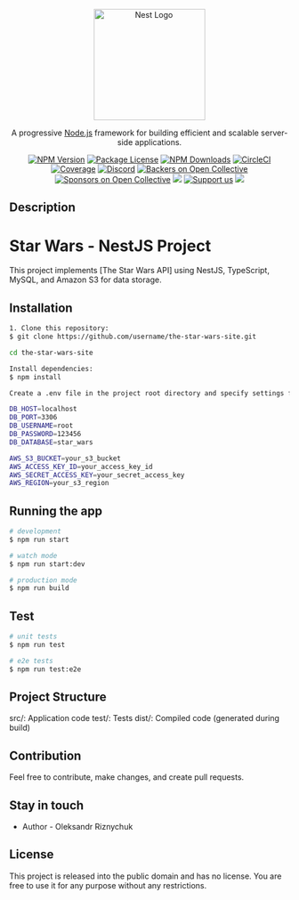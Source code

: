 <p align="center">
  <a href="http://nestjs.com/" target="blank"><img src="https://nestjs.com/img/logo-small.svg" width="200" alt="Nest Logo" /></a>
</p>

[circleci-image]: https://img.shields.io/circleci/build/github/nestjs/nest/master?token=abc123def456
[circleci-url]: https://circleci.com/gh/nestjs/nest

  <p align="center">A progressive <a href="http://nodejs.org" target="_blank">Node.js</a> framework for building efficient and scalable server-side applications.</p>
    <p align="center">
<a href="https://www.npmjs.com/~nestjscore" target="_blank"><img src="https://img.shields.io/npm/v/@nestjs/core.svg" alt="NPM Version" /></a>
<a href="https://www.npmjs.com/~nestjscore" target="_blank"><img src="https://img.shields.io/npm/l/@nestjs/core.svg" alt="Package License" /></a>
<a href="https://www.npmjs.com/~nestjscore" target="_blank"><img src="https://img.shields.io/npm/dm/@nestjs/common.svg" alt="NPM Downloads" /></a>
<a href="https://circleci.com/gh/nestjs/nest" target="_blank"><img src="https://img.shields.io/circleci/build/github/nestjs/nest/master" alt="CircleCI" /></a>
<a href="https://coveralls.io/github/nestjs/nest?branch=master" target="_blank"><img src="https://coveralls.io/repos/github/nestjs/nest/badge.svg?branch=master#9" alt="Coverage" /></a>
<a href="https://discord.gg/G7Qnnhy" target="_blank"><img src="https://img.shields.io/badge/discord-online-brightgreen.svg" alt="Discord"/></a>
<a href="https://opencollective.com/nest#backer" target="_blank"><img src="https://opencollective.com/nest/backers/badge.svg" alt="Backers on Open Collective" /></a>
<a href="https://opencollective.com/nest#sponsor" target="_blank"><img src="https://opencollective.com/nest/sponsors/badge.svg" alt="Sponsors on Open Collective" /></a>
  <a href="https://paypal.me/kamilmysliwiec" target="_blank"><img src="https://img.shields.io/badge/Donate-PayPal-ff3f59.svg"/></a>
    <a href="https://opencollective.com/nest#sponsor"  target="_blank"><img src="https://img.shields.io/badge/Support%20us-Open%20Collective-41B883.svg" alt="Support us"></a>
  <a href="https://twitter.com/nestframework" target="_blank"><img src="https://img.shields.io/twitter/follow/nestframework.svg?style=social&label=Follow"></a>
</p>
  <!--[![Backers on Open Collective](https://opencollective.com/nest/backers/badge.svg)](https://opencollective.com/nest#backer)
  [![Sponsors on Open Collective](https://opencollective.com/nest/sponsors/badge.svg)](https://opencollective.com/nest#sponsor)-->

## Description
<h1>Star Wars - NestJS Project</h1>
This project implements [The Star Wars API] using NestJS, TypeScript, MySQL, and Amazon S3 for data storage.


## Installation


```bash
1. Clone this repository:
$ git clone https://github.com/username/the-star-wars-site.git

cd the-star-wars-site

Install dependencies:
$ npm install

Create a .env file in the project root directory and specify settings for connecting to the MySQL database and accessing Amazon S3:

DB_HOST=localhost
DB_PORT=3306
DB_USERNAME=root
DB_PASSWORD=123456
DB_DATABASE=star_wars

AWS_S3_BUCKET=your_s3_bucket
AWS_ACCESS_KEY_ID=your_access_key_id
AWS_SECRET_ACCESS_KEY=your_secret_access_key
AWS_REGION=your_s3_region
```

## Running the app

```bash
# development
$ npm run start

# watch mode
$ npm run start:dev

# production mode
$ npm run build
```

## Test

```bash
# unit tests
$ npm run test

# e2e tests
$ npm run test:e2e
```

## Project Structure
src/: Application code
test/: Tests
dist/: Compiled code (generated during build)


## Contribution
Feel free to contribute, make changes, and create pull requests.


## Stay in touch

- Author - Oleksandr Riznychuk


## License

This project is released into the public domain and has no license. You are free to use it for any purpose without any restrictions.

